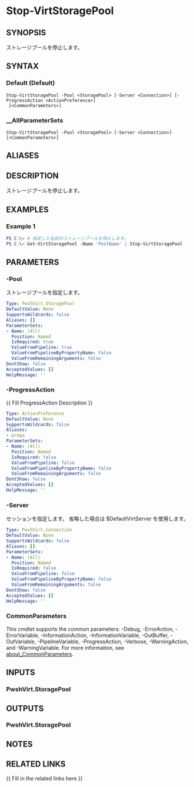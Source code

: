 ﻿---
document type: cmdlet
external help file: PwshVirt.dll-Help.xml
HelpUri: 
ms.date: 07/27/2025
PlatyPS schema version: 2024-05-01
---

# Stop-VirtStoragePool

## SYNOPSIS

ストレージプールを停止します。

## SYNTAX

### Default (Default)

```
Stop-VirtStoragePool -Pool <StoragePool> [-Server <Connection>] [-ProgressAction <ActionPreference>]
 [<CommonParameters>]
```

### __AllParameterSets

```
Stop-VirtStoragePool -Pool <StoragePool> [-Server <Connection>] [<CommonParameters>]
```

## ALIASES

## DESCRIPTION

ストレージプールを停止します。

## EXAMPLES

### Example 1

```powershell
PS C:\> # 指定した名前のストレージプールを停止します。
PS C:\> Get-VirtStoragePool -Name 'PoolName' | Stop-VirtStoragePool
```

## PARAMETERS

### -Pool

ストレージプールを指定します。

```yaml
Type: PwshVirt.StoragePool
DefaultValue: None
SupportsWildcards: false
Aliases: []
ParameterSets:
- Name: (All)
  Position: Named
  IsRequired: true
  ValueFromPipeline: true
  ValueFromPipelineByPropertyName: false
  ValueFromRemainingArguments: false
DontShow: false
AcceptedValues: []
HelpMessage: ''
```

### -ProgressAction

{{ Fill ProgressAction Description }}

```yaml
Type: ActionPreference
DefaultValue: None
SupportsWildcards: false
Aliases:
- proga
ParameterSets:
- Name: (All)
  Position: Named
  IsRequired: false
  ValueFromPipeline: false
  ValueFromPipelineByPropertyName: false
  ValueFromRemainingArguments: false
DontShow: false
AcceptedValues: []
HelpMessage: ''
```

### -Server

セッションを指定します。
省略した場合は $DefaultVirtServer を使用します。

```yaml
Type: PwshVirt.Connection
DefaultValue: None
SupportsWildcards: false
Aliases: []
ParameterSets:
- Name: (All)
  Position: Named
  IsRequired: false
  ValueFromPipeline: false
  ValueFromPipelineByPropertyName: false
  ValueFromRemainingArguments: false
DontShow: false
AcceptedValues: []
HelpMessage: ''
```

### CommonParameters

This cmdlet supports the common parameters: -Debug, -ErrorAction, -ErrorVariable,
-InformationAction, -InformationVariable, -OutBuffer, -OutVariable, -PipelineVariable,
-ProgressAction, -Verbose, -WarningAction, and -WarningVariable. For more information, see
[about_CommonParameters](https://go.microsoft.com/fwlink/?LinkID=113216).

## INPUTS

### PwshVirt.StoragePool

## OUTPUTS

### PwshVirt.StoragePool

## NOTES

## RELATED LINKS

{{ Fill in the related links here }}

